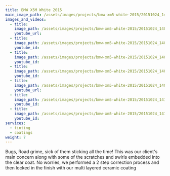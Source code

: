 ```yaml
---
title: BMW X5M White 2015
main_image_path: /assets/images/projects/bmw-xm5-white-2015/20151024_140846.jpg
images_and_videos:
  - title:
    image_path: /assets/images/projects/bmw-xm5-white-2015/20151024_140822.jpg
    youtube_url:
  - title:
    image_path: /assets/images/projects/bmw-xm5-white-2015/20151024_140738.jpg
    youtube_id:
  - title:
    image_path: /assets/images/projects/bmw-xm5-white-2015/20151024_140703.jpg
    youtube_id:
  - title:
    image_path: /assets/images/projects/bmw-xm5-white-2015/20151024_140921.jpg
    youtube_id:
  - title:
    image_path: /assets/images/projects/bmw-xm5-white-2015/20151024_140954.jpg
    youtube_url:
  - title:
    image_path: /assets/images/projects/bmw-xm5-white-2015/20151024_141024.jpg
    youtube_id:
  - title:
    image_path: /assets/images/projects/bmw-xm5-white-2015/20151024_141046.jpg
    youtube_id:
services:
  - tinting
  - coatings
weight: 7
---
```

Bugs, Road grime, sick of them sticking all the time! This was our client's main concern along with some of the scratches and swirls embedded into the clear coat. No worries, we performed a 2 step correction process and then locked in the finish with our multi layered ceramic coating
